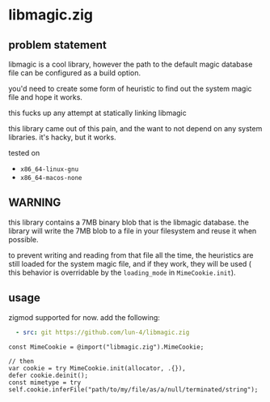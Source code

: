 # libmagic.zig

## problem statement

libmagic is a cool library, however the path to the default magic database file
can be configured as a build option.

you'd need to create some form of heuristic to find out the system magic file
and hope it works.

this fucks up any attempt at statically linking libmagic

this library came out of this pain, and the want to not depend on any system
libraries. it's hacky, but it works.

tested on
 - `x86_64-linux-gnu`
 - `x86_64-macos-none`

## WARNING

this library contains a 7MB binary blob that is the libmagic database. the
library will write the 7MB blob to a file in your filesystem and reuse it when
possible.

to prevent writing and reading from that file all the time, the heuristics are
still loaded for the system magic file, and if they work, they will be used (
this behavior is overridable by the `loading_mode` in `MimeCookie.init`).

## usage

zigmod supported for now. add the following:

```yaml
  - src: git https://github.com/lun-4/libmagic.zig
```

```zig
const MimeCookie = @import("libmagic.zig").MimeCookie;

// then
var cookie = try MimeCookie.init(allocator, .{}),
defer cookie.deinit();
const mimetype = try self.cookie.inferFile("path/to/my/file/as/a/null/terminated/string");
```
